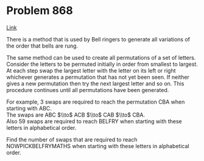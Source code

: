 # Problem 868

[Link](https://projecteuler.net/problem=868)

There is a method that is used by Bell ringers to generate all variations of the order that bells are rung.

The same method can be used to create all permutations of a set of letters. Consider the letters to be permuted initially in order from smallest to largest. At each step swap the largest letter with the letter on its left or right whichever generates a permutation that has not yet been seen. If neither gives a new permutation then try the next largest letter and so on. This procedure continues until all permutations have been generated.

For example, $3$ swaps are required to reach the permutation CBA when starting with ABC.  
The swaps are ABC $\\to$ ACB $\\to$ CAB $\\to$ CBA.  
Also $59$ swaps are required to reach BELFRY when starting with these letters in alphabetical order.

Find the number of swaps that are required to reach NOWPICKBELFRYMATHS when starting with these letters in alphabetical order.
